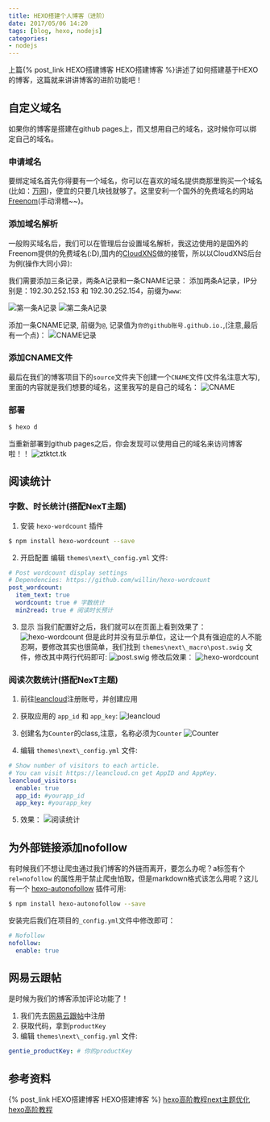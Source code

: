 ```yaml
---
title: HEXO搭建个人博客（进阶）
date: 2017/05/06 14:20
tags: [blog, hexo, nodejs]
categories:
- nodejs
---
```

上篇{% post_link HEXO搭建博客 HEXO搭建博客 %}讲述了如何搭建基于HEXO的博客，这篇就来讲讲博客的进阶功能吧！
<!-- more -->

## 自定义域名
如果你的博客是搭建在github pages上，而又想用自己的域名，这时候你可以绑定自己的域名。

### 申请域名
要绑定域名首先你得要有一个域名，你可以在喜欢的域名提供商那里购买一个域名(比如：[万网](https://wanwang.aliyun.com/))，便宜的只要几块钱就够了。这里安利一个国外的免费域名的网站[Freenom](https://my.freenom.com/clientarea.php)(手动滑稽~~)。

### 添加域名解析
一般购买域名后，我们可以在管理后台设置域名解析，我这边使用的是国外的Freenom提供的免费域名(:D),国内的[CloudXNS](https://www.cloudxns.net)做的接管，所以以CloudXNS后台为例(操作大同小异):

我们需要添加三条记录，两条A记录和一条CNAME记录：
添加两条A记录，IP分别是：192.30.252.153 和 192.30.252.154，前缀为`www`:

![第一条A记录](/images/hexo博客搭建/1494054258.jpg)
![第二条A记录](/images/hexo博客搭建/1494054280.jpg)

添加一条CNAME记录, 前缀为`@`, 记录值为`你的github账号.github.io.`,(注意,最后有一个点)：
![CNAME记录](/images/hexo博客搭建/1494054305.jpg)

### 添加CNAME文件
最后在我们的博客项目下的`source`文件夹下创建一个`CNAME`文件(文件名注意大写),里面的内容就是我们想要的域名，这里我写的是自己的域名：
![CNAME](/images/hexo博客搭建/1494054866.jpg)

### 部署
```bash
$ hexo d
```
当重新部署到github pages之后，你会发现可以使用自己的域名来访问博客啦！！
![ztktct.tk](/images/hexo博客搭建/1494055375.jpg)

## 阅读统计
### 字数、时长统计(搭配NexT主题)
1. 安装 `hexo-wordcount` 插件
```bash
$ npm install hexo-wordcount --save
```
2. 开启配置
编辑 `themes\next\_config.yml` 文件:
```yml
# Post wordcount display settings
# Dependencies: https://github.com/willin/hexo-wordcount
post_wordcount:
  item_text: true
  wordcount: true # 字数统计
  min2read: true # 阅读时长预计
```
3. 显示
当我们配置好之后，我们就可以在页面上看到效果了：
![hexo-wordcount](/images/hexo博客搭建/1494056139.jpg)
但是此时并没有显示单位，这让一个具有强迫症的人不能忍啊，要修改其实也很简单，我们找到 `themes\next\_macro\post.swig` 文件，修改其中两行代码即可:
![post.swig](/images/hexo博客搭建/1494057471.jpg)
修改后效果：
![hexo-wordcount](/images/hexo博客搭建/1494057495.jpg)

### 阅读次数统计(搭配NexT主题)
1. 前往[leancloud](https://leancloud.cn)注册账号，并创建应用

2. 获取应用的 `app_id` 和 `app_key`:
![leancloud](/images/hexo博客搭建/1494058351.jpg)

3. 创建名为`Counter`的class,注意，名称必须为`Counter`
![Counter](/images/hexo博客搭建/1494058727.jpg)

4. 编辑 `themes\next\_config.yml` 文件:
```yml
# Show number of visitors to each article.
# You can visit https://leancloud.cn get AppID and AppKey.
leancloud_visitors:
  enable: true
  app_id: #yourapp_id
  app_key: #yourapp_key
```

5. 效果：
![阅读统计](/images/hexo博客搭建/1494058898.jpg)

## 为外部链接添加nofollow
有时候我们不想让爬虫通过我们博客的外链而离开，要怎么办呢？a标签有个 `rel=nofollow` 的属性用于禁止爬虫怕取，但是markdown格式该怎么用呢？这儿有一个 [hexo-autonofollow](https://github.com/liuzc/hexo-autonofollow) 插件可用:
```bash
$ npm install hexo-autonofollow --save
```
安装完后我们在项目的`_config.yml`文件中修改即可：
```yml
# Nofollow
nofollow:
  enable: true
```

## 网易云跟帖
是时候为我们的博客添加评论功能了！
1. 我们先去[网易云跟帖](https://manage.gentie.163.com/)中注册
2. 获取代码，拿到`productKey`
3. 编辑 `themes\next\_config.yml` 文件:
```yml
gentie_productKey: # 你的productKey
```

## 参考资料
{% post_link HEXO搭建博客 HEXO搭建博客 %}
[hexo高阶教程next主题优化](http://cherryblog.site/Hexo-high-level-tutorialcloudmusic,bg-customthemes-statistical.html)
[hexo高阶教程](https://juejin.im/post/590b451a0ce46300588c43a0)
